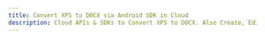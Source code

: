 ---title: Convert XPS to DOCX via Android SDK in Clouddescription: Cloud APIs & SDKs to Convert XPS to DOCX. Also Create, Edit & Render Microsoft Word & OpenOffice documents in the Cloud.---
